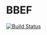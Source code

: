 BBEF
====
[![Build Status](https://travis-ci.org/mndeguzman/BBEF.png)](https://travis-ci.org/mndeguzman/BBEF.png)